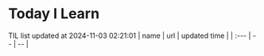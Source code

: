 # Today I Learn 
TIL list updated at 2024-11-03 02:21:01
| name | url | updated time |
| :--- | -- | -- |
